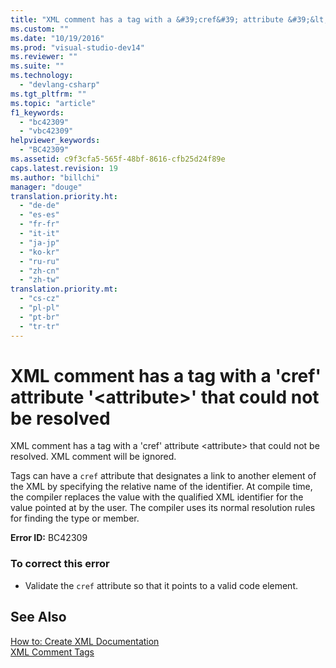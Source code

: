 ```yaml
---
title: "XML comment has a tag with a &#39;cref&#39; attribute &#39;&lt;attribute&gt;&#39; that could not be resolved | hehe"
ms.custom: ""
ms.date: "10/19/2016"
ms.prod: "visual-studio-dev14"
ms.reviewer: ""
ms.suite: ""
ms.technology: 
  - "devlang-csharp"
ms.tgt_pltfrm: ""
ms.topic: "article"
f1_keywords: 
  - "bc42309"
  - "vbc42309"
helpviewer_keywords: 
  - "BC42309"
ms.assetid: c9f3cfa5-565f-48bf-8616-cfb25d24f89e
caps.latest.revision: 19
ms.author: "billchi"
manager: "douge"
translation.priority.ht: 
  - "de-de"
  - "es-es"
  - "fr-fr"
  - "it-it"
  - "ja-jp"
  - "ko-kr"
  - "ru-ru"
  - "zh-cn"
  - "zh-tw"
translation.priority.mt: 
  - "cs-cz"
  - "pl-pl"
  - "pt-br"
  - "tr-tr"
---
```

# XML comment has a tag with a &#39;cref&#39; attribute &#39;&lt;attribute&gt;&#39; that could not be resolved
XML comment has a tag with a 'cref' attribute \<attribute> that could not be resolved. XML comment will be ignored.  
  
 Tags can have a `cref` attribute that designates a link to another element of the XML by specifying the relative name of the identifier. At compile time, the compiler replaces the value with the qualified XML identifier for the value pointed at by the user. The compiler uses its normal resolution rules for finding the type or member.  
  
 **Error ID:** BC42309  
  
### To correct this error  
  
-   Validate the `cref` attribute so that it points to a valid code element.  
  
## See Also  
 [How to: Create XML Documentation](../Topic/How%20to:%20Create%20XML%20Documentation%20in%20Visual%20Basic.md)   
 [XML Comment Tags](../Topic/Recommended%20XML%20Tags%20for%20Documentation%20Comments%20\(Visual%20Basic\).md)
